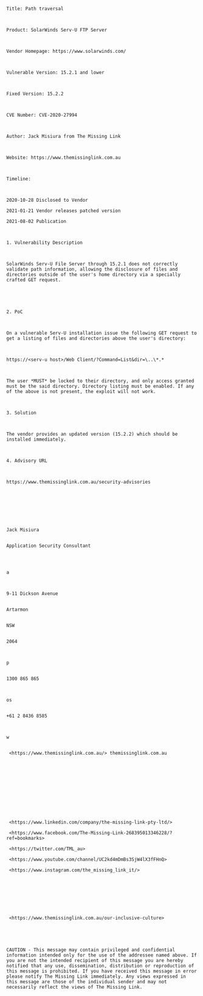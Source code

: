     Title: Path traversal



    Product: SolarWinds Serv-U FTP Server



    Vendor Homepage: https://www.solarwinds.com/



    Vulnerable Version: 15.2.1 and lower



    Fixed Version: 15.2.2



    CVE Number: CVE-2020-27994



    Author: Jack Misiura from The Missing Link



    Website: https://www.themissinglink.com.au



    Timeline:



    2020-10-28 Disclosed to Vendor

    2021-01-21 Vendor releases patched version

    2021-08-02 Publication



    1. Vulnerability Description



    SolarWinds Serv-U File Server through 15.2.1 does not correctly validate path information, allowing the disclosure of files and directories outside of the user's home directory via a specially crafted GET request.





    2. PoC



    On a vulnerable Serv-U installation issue the following GET request to get a listing of files and directories above the user's directory:



    https://<serv-u host>/Web Client/?Command=List&dir=\..\*.*



    The user *MUST* be locked to their directory, and only access granted must be the said directory. Directory listing must be enabled. If any of the above is not present, the exploit will not work.



    3. Solution



    The vendor provides an updated version (15.2.2) which should be installed immediately.



    4. Advisory URL



    https://www.themissinglink.com.au/security-advisories








    Jack Misiura​


    Application Security Consultant




    a



    9‑11 Dickson Avenue


    Artarmon


    NSW


    2064



    p


    1300 865 865



    os


    +61 2 8436 8585



    w


     <https://www.themissinglink.com.au/> themissinglink.com.au












     <https://www.linkedin.com/company/the-missing-link-pty-ltd/>

     <https://www.facebook.com/The-Missing-Link-268395013346228/?ref=bookmarks>

     <https://twitter.com/TML_au>

     <https://www.youtube.com/channel/UC2kd4mDmBs3SjW4lX3fFHnQ>

     <https://www.instagram.com/the_missing_link_it/>








     <https://www.themissinglink.com.au/our-inclusive-culture>





    ​CAUTION - This message may contain privileged and confidential information intended only for the use of the addressee named above. If you are not the intended recipient of this message you are hereby notified that any use, dissemination, distribution or reproduction of this message is prohibited. If you have received this message in error please notify The Missing Link immediately. Any views expressed in this message are those of the individual sender and may not necessarily reflect the views of The Missing Link.

